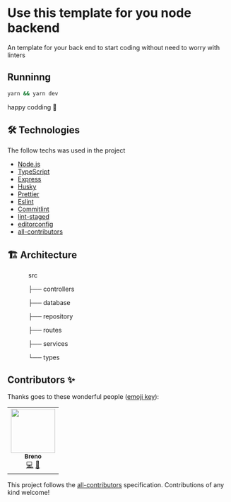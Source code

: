# Use this template for you node backend

An template for your back end to start coding without need to worry with linters

## Runninng

```bash
yarn && yarn dev
```

happy codding 🎉

## 🛠 Technologies

The follow techs was used in the project

- [Node.js](https://nodejs.org/en/)
- [TypeScript](https://www.typescriptlang.org/)
- [Express](https://expressjs.com/)
- [Husky](https://typicode.github.io/husky/#/)
- [Prettier](https://prettier.io/)
- [Eslint](https://eslint.org/)
- [Commitlint](https://commitlint.js.org/#/)
- [lint-staged](https://github.com/okonet/lint-staged)
- [editorconfig](https://editorconfig.org/)
- [all-contributors](https://github.com/all-contributors/all-contributors)

## 🏗 Architecture

<ul>
<ol>src</ol>
<ol>├── controllers</ol>
<ol>├── database</ol>
<ol>├── repository</ol>
<ol>├── routes</ol>
<ol>├── services</ol>
<ol>└── types</ol>
</ul>

## Contributors ✨

Thanks goes to these wonderful people ([emoji key](https://allcontributors.org/docs/en/emoji-key)):

<!-- ALL-CONTRIBUTORS-LIST:START - Do not remove or modify this section -->
<!-- prettier-ignore-start -->
<!-- markdownlint-disable -->
<table>
  <tr>
    <td align="center"><a href="https://github.com/breno-sapucaia"><img src="https://avatars.githubusercontent.com/u/47859444?v=4?s=100" width="100px;" alt=""/><br /><sub><b>Breno</b></sub></a><br /><a href="https://github.com/FotonTech/niftastic-backend/commits?author=breno-sapucaia" title="Code">💻</a> <a href="https://github.com/FotonTech/niftastic-backend/commits?author=breno-sapucaia" title="Documentation">📖</a></td>
  </tr>
</table>
<!-- you can edit the .all-contributorsrc to remove my contribuition image, it's just an example :D -->

<!-- markdownlint-restore -->
<!-- prettier-ignore-end -->

<!-- ALL-CONTRIBUTORS-LIST:END -->

This project follows the [all-contributors](https://github.com/all-contributors/all-contributors) specification. Contributions of any kind welcome!
